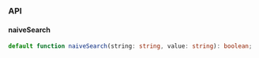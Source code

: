 

### API

#### naiveSearch

```ts
default function naiveSearch(string: string, value: string): boolean;
```

